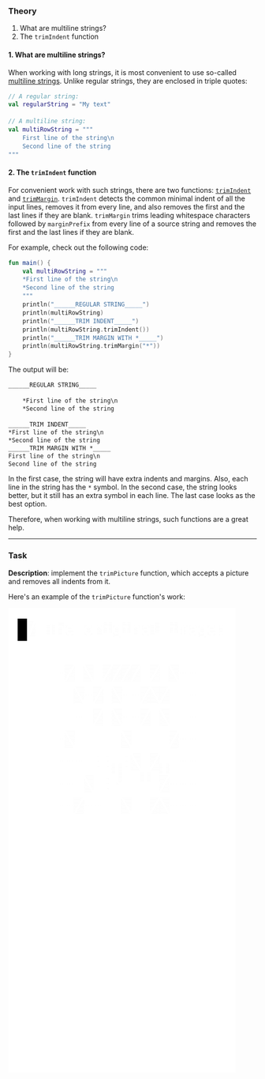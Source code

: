 ### Theory

1. What are multiline strings?
2. The `trimIndent` function

#### 1. What are multiline strings?

When working with long strings, it is most convenient to use so-called [multiline strings](https://kotlinlang.org/docs/coding-conventions.html#strings).
Unlike regular strings, they are enclosed in triple quotes:
```kotlin
// A regular string:
val regularString = "My text"

// A multiline string:
val multiRowString = """
    First line of the string\n
    Second line of the string
"""
```


#### 2. The `trimIndent` function

For convenient work with such strings, there are two functions: [`trimIndent`](https://kotlinlang.org/api/latest/jvm/stdlib/kotlin.text/trim-indent.html) and [`trimMargin`](https://kotlinlang.org/api/latest/jvm/stdlib/kotlin.text/trim-margin.html).
`trimIndent` detects the common minimal indent of all the input lines, 
removes it from every line, and also removes the first and the last lines 
if they are blank.
`trimMargin` trims leading whitespace characters 
followed by `marginPrefix` from every line of a source string and removes 
the first and the last lines if they are blank.

For example, check out the following code:
```kotlin
fun main() {
    val multiRowString = """
    *First line of the string\n
    *Second line of the string
    """
    println("______REGULAR STRING_____")
    println(multiRowString)
    println("______TRIM INDENT_____")
    println(multiRowString.trimIndent())
    println("______TRIM MARGIN WITH *_____")
    println(multiRowString.trimMargin("*"))
}
```

The output will be:

```text
______REGULAR STRING_____

    *First line of the string\n
    *Second line of the string
    
______TRIM INDENT_____
*First line of the string\n
*Second line of the string
______TRIM MARGIN WITH *_____
First line of the string\n
Second line of the string
```

In the first case, the string will have extra indents and margins. 
Also, each line in the string has the `*` symbol.
In the second case, the string looks better, but it still has an extra symbol in each line.
The last case looks as the best option.

Therefore, when working with multiline strings, such functions are a great help.

___

### Task

**Description**: implement the `trimPicture` function, which accepts a picture and removes all indents from it. 

Here's an example of the `trimPicture` function's work:

![`trimPicture` function work](../../../utils/src/main/resources/images/part1/almost.done/trimmed_picture.gif "`trimPicture` function work")

